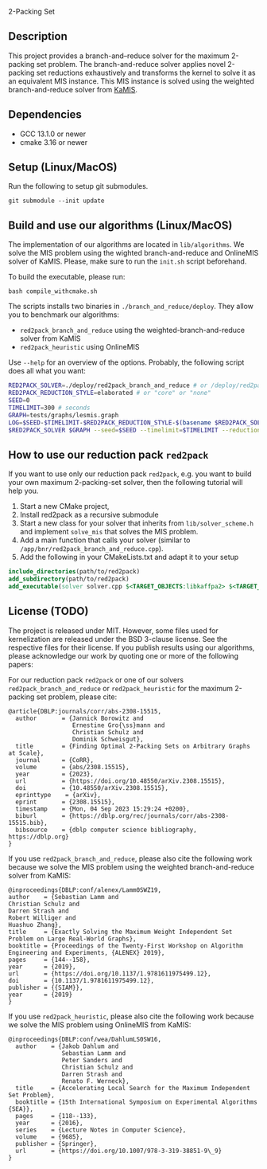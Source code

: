  2-Packing Set

## Description
This project provides a branch-and–reduce solver for the maximum 2-packing set problem.
The branch-and-reduce solver applies novel 2-packing set reductions exhaustively and transforms the kernel to solve it 
as an equivalent MIS instance.
This MIS instance is solved using the weighted branch-and-reduce solver from [KaMIS](https://github.com/KarlsruheMIS/KaMIS).

## Dependencies
- GCC 13.1.0 or newer
- cmake 3.16 or newer

## Setup (Linux/MacOS)
Run the following to setup git submodules.
```shell
git submodule --init update
```

## Build and use our algorithms (Linux/MacOS)
The implementation of our algorithms are located in `lib/algorithms`. 
We solve the MIS problem using the wighted branch-and-reduce and OnlineMIS solver of KaMIS. Please, make sure to run the `init.sh` script beforehand.

To build the executable, please run:
```shell
bash compile_withcmake.sh
```

The scripts installs two binaries in `./branch_and_reduce/deploy`.
They allow you to benchmark our algorithms:
- `red2pack_branch_and_reduce` using the weighted-branch-and-reduce solver from KaMIS
- `red2pack_heuristic` using OnlineMIS

Use `--help` for an overview of the options. Probably, the following script does all what you want:
```bash
RED2PACK_SOLVER=./deploy/red2pack_branch_and_reduce # or /deploy/red2pack_heuristic
RED2PACK_REDUCTION_STYLE=elaborated # or "core" or "none"
SEED=0
TIMELIMIT=300 # seconds
GRAPH=tests/graphs/lesmis.graph
LOG=$SEED-$TIMELIMIT-$RED2PACK_REDUCTION_STYLE-$(basename $RED2PACK_SOLVER)-$(basename ${GRAPH%.graph}).log
$RED2PACK_SOLVER $GRAPH --seed=$SEED --timelimit=$TIMELIMIT --reduction_style2=$RED2PACK_REDUCTION_STYLE --console_log=$LOG
```

## How to use our reduction pack `red2pack`
If you want to use only our reduction pack `red2pack`, e.g. you want to build your own maximum 2-packing-set solver,
then the following tutorial will help you.

1. Start a new CMake project,
2. Install red2pack as a recursive submodule
3. Start a new class for your solver that inherits from `lib/solver_scheme.h` and implement `solve_mis` that solves the MIS problem.
4. Add a main function that calls your solver (similar to `/app/bnr/red2pack_branch_and_reduce.cpp`).
5. Add the following in your CMakeLists.txt and adapt it to your setup  
```cmake
include_directories(path/to/red2pack)
add_subdirectory(path/to/red2pack)
add_executable(solver solver.cpp $<TARGET_OBJECTS:libkaffpa2> $<TARGET_OBJECTS:libsources> $<TARGET_OBJECTS:libred2pack>)
```

## License (TODO)
The project is released under MIT. However, some files used for kernelization are released under the BSD 3-clause license. See the respective files for their license. If you publish results using our algorithms, please acknowledge our work by quoting one or more of the following papers:

For our reduction pack `red2pack` or one of our solvers `red2pack_branch_and_reduce` or `red2pack_heuristic` for the maximum 2-packing set problem,
please cite:
```text
@article{DBLP:journals/corr/abs-2308-15515,
  author       = {Jannick Borowitz and
                  Ernestine Gro{\ss}mann and
                  Christian Schulz and
                  Dominik Schweisgut},
  title        = {Finding Optimal 2-Packing Sets on Arbitrary Graphs at Scale},
  journal      = {CoRR},
  volume       = {abs/2308.15515},
  year         = {2023},
  url          = {https://doi.org/10.48550/arXiv.2308.15515},
  doi          = {10.48550/arXiv.2308.15515},
  eprinttype    = {arXiv},
  eprint       = {2308.15515},
  timestamp    = {Mon, 04 Sep 2023 15:29:24 +0200},
  biburl       = {https://dblp.org/rec/journals/corr/abs-2308-15515.bib},
  bibsource    = {dblp computer science bibliography, https://dblp.org}
}
```

If you use `red2pack_branch_and_reduce`, please also cite the following work because we solve the MIS problem using the weighted branch-and-reduce solver from KaMIS:
```text
@inproceedings{DBLP:conf/alenex/Lamm0SWZ19,
author    = {Sebastian Lamm and
Christian Schulz and
Darren Strash and
Robert Williger and
Huashuo Zhang},
title     = {Exactly Solving the Maximum Weight Independent Set Problem on Large Real-World Graphs},
booktitle = {Proceedings of the Twenty-First Workshop on Algorithm Engineering and Experiments, {ALENEX} 2019},
pages     = {144--158},
year      = {2019},
url       = {https://doi.org/10.1137/1.9781611975499.12},
doi       = {10.1137/1.9781611975499.12},
publisher = {{SIAM}},
year      = {2019}
}
```

If you use `red2pack_heuristic`, please also cite the following work because we solve the MIS problem using OnlineMIS from KaMIS:
```text
@inproceedings{DBLP:conf/wea/DahlumLS0SW16,
  author    = {Jakob Dahlum and
               Sebastian Lamm and
               Peter Sanders and
               Christian Schulz and
               Darren Strash and
               Renato F. Werneck},
  title     = {Accelerating Local Search for the Maximum Independent Set Problem},
  booktitle = {15th International Symposium on Experimental Algorithms {SEA}},
  pages     = {118--133},
  year      = {2016},
  series    = {Lecture Notes in Computer Science},
  volume    = {9685},
  publisher = {Springer},
  url       = {https://doi.org/10.1007/978-3-319-38851-9\_9}
}
```
